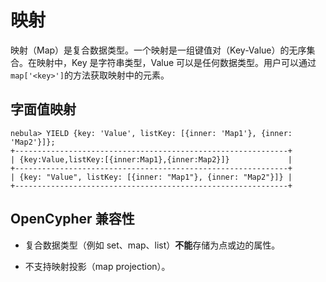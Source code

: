 # 映射

映射（Map）是复合数据类型。一个映射是一组键值对（Key-Value）的无序集合。在映射中，Key 是字符串类型，Value 可以是任何数据类型。用户可以通过`map['<key>']`的方法获取映射中的元素。

## 字面值映射

```ngql
nebula> YIELD {key: 'Value', listKey: [{inner: 'Map1'}, {inner: 'Map2'}]};
+-------------------------------------------------------------+
| {key:Value,listKey:[{inner:Map1},{inner:Map2}]}             |
+-------------------------------------------------------------+
| {key: "Value", listKey: [{inner: "Map1"}, {inner: "Map2"}]} |
+-------------------------------------------------------------+
```

## OpenCypher 兼容性

- 复合数据类型（例如 set、map、list）**不能**存储为点或边的属性。

- 不支持映射投影（map projection）。
